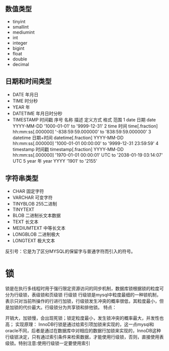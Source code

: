 ## 数值类型
- tinyint
- smallint
- mediumint
- int
- integer
- bigint
- float
- double
- decimal

## 日期和时间类型
- DATE 年月日
- TIME 时分秒
- YEAR 年
- DATETIME 年月日时分秒
- TIMESTAMP 时间戳
序号	名称	描述	定义方式	格式	范围
1	date	日期	date	YYYY-MM-DD	'1000-01-01' to '9999-12-31'
2	time	时间	time[.fraction]	hh:mm:ss[.000000]	'-838:59:59.000000' to '838:59:59.000000'
3	datetime	日期+时间	datetime[.fraction]	YYYY-MM-DD hh:mm:ss[.000000]	'1000-01-01 00:00:00' to '9999-12-31 23:59:59'
4	timestamp	时间戳	timestamp[.fraction]	YYYY-MM-DD hh:mm:ss[.000000]	'1970-01-01 00:00:01' UTC to '2038-01-19 03:14:07' UTC
5	year	年	year	YYYY	'1901' to '2155'

## 字符串类型
- CHAR 固定字符
- VARCHAR 可变字符
- TINYBLOB 255二进制
- TINYTEXT
- BLOB  二进制长文本数据
- TEXT 长文本
- MEDIUMTEXT 中等长文本
- LONGBLOB  二进制极大
- LONGTEXT  极大文本
  
反引号：它是为了区分MYSQL的保留字与普通字符而引入的符号。

# 锁
锁是在执行多线程时用于强行限定资源访问的同步机制，数据库锁根据锁的粒度可分为行级锁，表级锁和页级锁
行级锁
行级锁是mysql中粒度最细的一种锁机制，表示只对当前所操作的行进行加锁，行级锁发生冲突的概率很低，其粒度最小，但是加锁的代价最大。行级锁分为共享锁和排他锁。
特点：

开销大，加锁慢，会出现死锁；锁定粒度最小，发生锁冲突的概率最大，并发性也高；
实现原理：
InnoDB行锁是通过给索引项加锁来实现的，这一点mysql和oracle不同，后者是通过在数据库中对相应的数据行加锁来实现的，InnoDB这种行级锁决定，只有通过索引条件来检索数据，才能使用行级锁，否则，直接使用表级锁。特别注意:使用行级锁一定要使用索引
